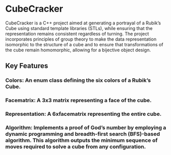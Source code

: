 # CubeCracker

CubeCracker is a C++ project aimed at generating a portrayal of a Rubik’s Cube using standard template libraries (STLs), while ensuring that the representation remains consistent regardless of turning. The project incorporates principles of group theory to make the data representation isomorphic to the structure of a cube and to ensure that transformations of the cube remain homomorphic, allowing for a bijective object design.

## Key Features

### Colors: An enum class defining the six colors of a Rubik’s Cube.
### Facematrix: A 3x3 matrix representing a face of the cube.
### Representation: A 6xfacematrix representing the entire cube.
### Algorithm: Implements a proof of God’s number by employing a dynamic programming and breadth-first search (BFS)-based algorithm. This algorithm outputs the minimum sequence of moves required to solve a cube from any configuration.

